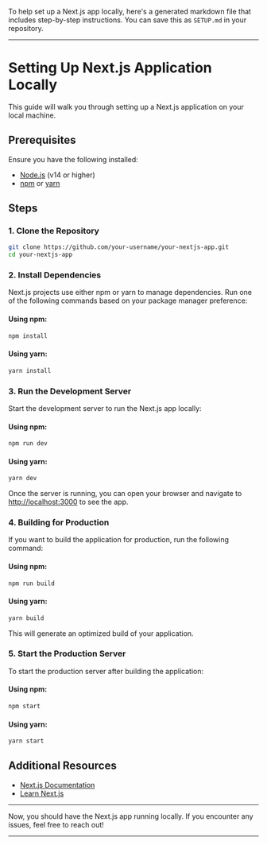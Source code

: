 To help set up a Next.js app locally, here's a generated markdown file that includes step-by-step instructions. You can save this as `SETUP.md` in your repository.

---

# Setting Up Next.js Application Locally

This guide will walk you through setting up a Next.js application on your local machine.

## Prerequisites

Ensure you have the following installed:

- [Node.js](https://nodejs.org/) (v14 or higher)
- [npm](https://www.npmjs.com/) or [yarn](https://yarnpkg.com/)

## Steps

### 1. Clone the Repository

```bash
git clone https://github.com/your-username/your-nextjs-app.git
cd your-nextjs-app
```

### 2. Install Dependencies

Next.js projects use either npm or yarn to manage dependencies. Run one of the following commands based on your package manager preference:

#### Using npm:

```bash
npm install
```

#### Using yarn:

```bash
yarn install
```

### 3. Run the Development Server

Start the development server to run the Next.js app locally:

#### Using npm:

```bash
npm run dev
```

#### Using yarn:

```bash
yarn dev
```

Once the server is running, you can open your browser and navigate to [http://localhost:3000](http://localhost:3000) to see the app.

### 4. Building for Production

If you want to build the application for production, run the following command:

#### Using npm:

```bash
npm run build
```

#### Using yarn:

```bash
yarn build
```

This will generate an optimized build of your application.

### 5. Start the Production Server

To start the production server after building the application:

#### Using npm:

```bash
npm start
```

#### Using yarn:

```bash
yarn start
```

## Additional Resources

- [Next.js Documentation](https://nextjs.org/docs)
- [Learn Next.js](https://nextjs.org/learn)

---

Now, you should have the Next.js app running locally. If you encounter any issues, feel free to reach out!

--- 
